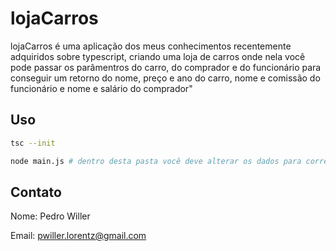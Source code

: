 # lojaCarros

lojaCarros é uma aplicação dos meus conhecimentos recentemente adquiridos sobre typescript, criando uma loja de carros onde nela você pode passar os parâmentros do carro, do comprador e do funcionário para conseguir um retorno do nome, preço e ano do carro, nome e comissão do funcionário e nome e salário do comprador"

## Uso

```bash
tsc --init

node main.js # dentro desta pasta você deve alterar os dados para corresponder aos que você deseja

```

## Contato
Nome: Pedro Willer

Email: pwiller.lorentz@gmail.com
